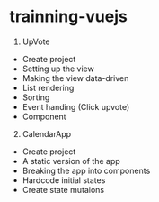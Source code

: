 # trainning-vuejs

1. UpVote

- Create project
- Setting up the view
- Making the view data-driven
- List rendering
- Sorting
- Event handing (Click upvote)
- Component

2. CalendarApp

- Create project
- A static version of the app
- Breaking the app into components
- Hardcode initial states
- Create state mutaions
